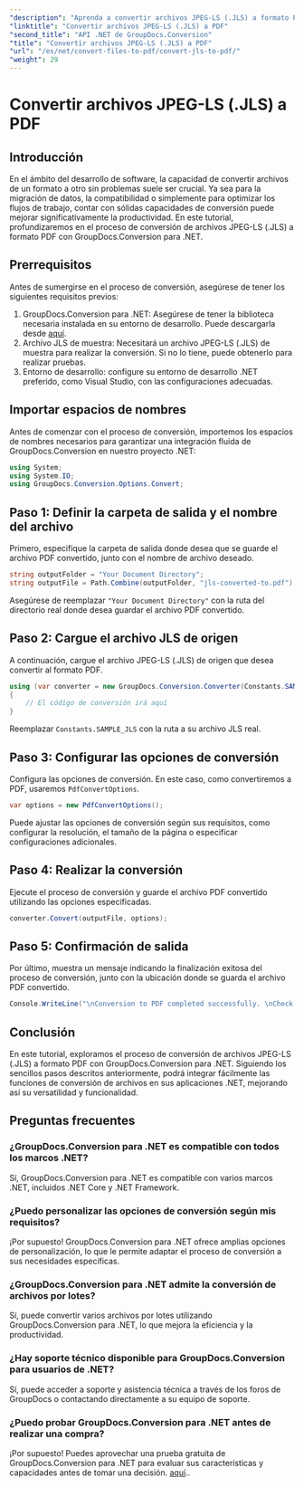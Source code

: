 ```yaml
---
"description": "Aprenda a convertir archivos JPEG-LS (.JLS) a formato PDF fácilmente con GroupDocs.Conversion para .NET. Mejore sus capacidades de conversión de archivos."
"linktitle": "Convertir archivos JPEG-LS (.JLS) a PDF"
"second_title": "API .NET de GroupDocs.Conversion"
"title": "Convertir archivos JPEG-LS (.JLS) a PDF"
"url": "/es/net/convert-files-to-pdf/convert-jls-to-pdf/"
"weight": 29
---
```


# Convertir archivos JPEG-LS (.JLS) a PDF

## Introducción
En el ámbito del desarrollo de software, la capacidad de convertir archivos de un formato a otro sin problemas suele ser crucial. Ya sea para la migración de datos, la compatibilidad o simplemente para optimizar los flujos de trabajo, contar con sólidas capacidades de conversión puede mejorar significativamente la productividad. En este tutorial, profundizaremos en el proceso de conversión de archivos JPEG-LS (.JLS) a formato PDF con GroupDocs.Conversion para .NET.
## Prerrequisitos
Antes de sumergirse en el proceso de conversión, asegúrese de tener los siguientes requisitos previos:
1. GroupDocs.Conversion para .NET: Asegúrese de tener la biblioteca necesaria instalada en su entorno de desarrollo. Puede descargarla desde [aquí](https://releases.groupdocs.com/conversion/net/).
2. Archivo JLS de muestra: Necesitará un archivo JPEG-LS (.JLS) de muestra para realizar la conversión. Si no lo tiene, puede obtenerlo para realizar pruebas.
3. Entorno de desarrollo: configure su entorno de desarrollo .NET preferido, como Visual Studio, con las configuraciones adecuadas.

## Importar espacios de nombres
Antes de comenzar con el proceso de conversión, importemos los espacios de nombres necesarios para garantizar una integración fluida de GroupDocs.Conversion en nuestro proyecto .NET:
```csharp
using System;
using System.IO;
using GroupDocs.Conversion.Options.Convert;
```

## Paso 1: Definir la carpeta de salida y el nombre del archivo
Primero, especifique la carpeta de salida donde desea que se guarde el archivo PDF convertido, junto con el nombre de archivo deseado.
```csharp
string outputFolder = "Your Document Directory";
string outputFile = Path.Combine(outputFolder, "jls-converted-to.pdf");
```
Asegúrese de reemplazar `"Your Document Directory"` con la ruta del directorio real donde desea guardar el archivo PDF convertido.
## Paso 2: Cargue el archivo JLS de origen
A continuación, cargue el archivo JPEG-LS (.JLS) de origen que desea convertir al formato PDF.
```csharp
using (var converter = new GroupDocs.Conversion.Converter(Constants.SAMPLE_JLS))
{
    // El código de conversión irá aquí
}
```
Reemplazar `Constants.SAMPLE_JLS` con la ruta a su archivo JLS real.
## Paso 3: Configurar las opciones de conversión
Configura las opciones de conversión. En este caso, como convertiremos a PDF, usaremos `PdfConvertOptions`.
```csharp
var options = new PdfConvertOptions();
```
Puede ajustar las opciones de conversión según sus requisitos, como configurar la resolución, el tamaño de la página o especificar configuraciones adicionales.
## Paso 4: Realizar la conversión
Ejecute el proceso de conversión y guarde el archivo PDF convertido utilizando las opciones especificadas.
```csharp
converter.Convert(outputFile, options);
```
## Paso 5: Confirmación de salida
Por último, muestra un mensaje indicando la finalización exitosa del proceso de conversión, junto con la ubicación donde se guarda el archivo PDF convertido.
```csharp
Console.WriteLine("\nConversion to PDF completed successfully. \nCheck output in {0}", outputFolder);
```

## Conclusión
En este tutorial, exploramos el proceso de conversión de archivos JPEG-LS (.JLS) a formato PDF con GroupDocs.Conversion para .NET. Siguiendo los sencillos pasos descritos anteriormente, podrá integrar fácilmente las funciones de conversión de archivos en sus aplicaciones .NET, mejorando así su versatilidad y funcionalidad.
## Preguntas frecuentes
### ¿GroupDocs.Conversion para .NET es compatible con todos los marcos .NET?
Sí, GroupDocs.Conversion para .NET es compatible con varios marcos .NET, incluidos .NET Core y .NET Framework.
### ¿Puedo personalizar las opciones de conversión según mis requisitos?
¡Por supuesto! GroupDocs.Conversion para .NET ofrece amplias opciones de personalización, lo que le permite adaptar el proceso de conversión a sus necesidades específicas.
### ¿GroupDocs.Conversion para .NET admite la conversión de archivos por lotes?
Sí, puede convertir varios archivos por lotes utilizando GroupDocs.Conversion para .NET, lo que mejora la eficiencia y la productividad.
### ¿Hay soporte técnico disponible para GroupDocs.Conversion para usuarios de .NET?
Sí, puede acceder a soporte y asistencia técnica a través de los foros de GroupDocs o contactando directamente a su equipo de soporte.
### ¿Puedo probar GroupDocs.Conversion para .NET antes de realizar una compra?
¡Por supuesto! Puedes aprovechar una prueba gratuita de GroupDocs.Conversion para .NET para evaluar sus características y capacidades antes de tomar una decisión. [aquí](https://releases.groupdocs.com/conversion/net/)..